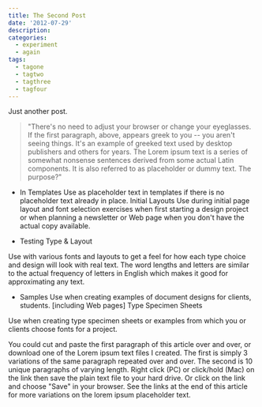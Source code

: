 ```yaml
---
title: The Second Post
date: '2012-07-29'
description:
categories:
  - experiment
  - again
tags:
  - tagone
  - tagtwo
  - tagthree
  - tagfour
---
```


Just another post.

> "There's no need to adjust your browser or change your eyeglasses. If the first paragraph, above, appears greek to you -- you aren't seeing things. It's an example of greeked text used by desktop publishers and others for years. The Lorem ipsum text is a series of somewhat nonsense sentences derived from some actual Latin components. It is also referred to as placeholder or dummy text. The purpose?"

* In Templates
Use as placeholder text in templates if there is no placeholder text already in place.
Initial Layouts
Use during initial page layout and font selection exercises when first starting a design project or when planning a newsletter or Web page when you don't have the actual copy available.

* Testing Type & Layout

Use with various fonts and layouts to get a feel for how each type choice and design will look with real text. The word lengths and letters are similar to the actual frequency of letters in English which makes it good for approximating any text.

* Samples
Use when creating examples of document designs for clients, students. [including Web pages]
Type Specimen Sheets

Use when creating type specimen sheets or examples from which you or clients choose fonts for a project.

You could cut and paste the first paragraph of this article over and over, or download one of the Lorem ipsum text files I created. The first is simply 3 variations of the same paragraph repeated over and over. The second is 10 unique paragraphs of varying length. Right click (PC) or click/hold (Mac) on the link then save the plain text file to your hard drive. Or click on the link and choose "Save" in your browser. See the links at the end of this article for more variations on the lorem ipsum placeholder text.
